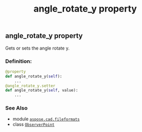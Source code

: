 ﻿---
title: angle_rotate_y property
second_title: Aspose.CAD for Python via .NET API References
description: 
type: docs
weight: 40
url: /python-net/aspose.cad.fileformats/observerpoint/angle_rotate_y/
is_root: false
---

## angle_rotate_y property


Gets or sets the angle rotate y.
### Definition:
```python
@property
def angle_rotate_y(self):
    ...
@angle_rotate_y.setter
def angle_rotate_y(self, value):
    ...
```

### See Also
* module [`aspose.cad.fileformats`](../../)
* class [`ObserverPoint`](/cad/python-net/aspose.cad.fileformats/observerpoint)
